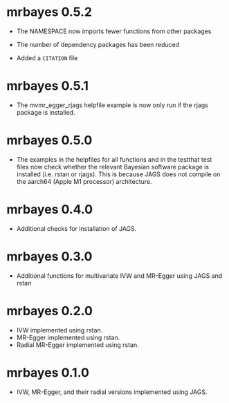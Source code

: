 # mrbayes 0.5.2

* The NAMESPACE now imports fewer functions from other packages

* The number of dependency packages has been reduced

* Added a `CITATION` file

# mrbayes 0.5.1

* The mvmr_egger_rjags helpfile example is now only run if the rjags package is installed.

# mrbayes 0.5.0

* The examples in the helpfiles for all functions and in the testthat test files now check whether the relevant Bayesian software package is installed (i.e. rstan or rjags). This is because JAGS does not compile on the aarch64 (Apple M1 processor) architecture.

# mrbayes 0.4.0

* Additional checks for installation of JAGS.

# mrbayes 0.3.0

* Additional functions for multivariate IVW and MR-Egger using JAGS and rstan

# mrbayes 0.2.0

* IVW implemented using rstan.
* MR-Egger implemented using rstan.
* Radial MR-Egger implemented using rstan.

# mrbayes 0.1.0

* IVW, MR-Egger, and their radial versions implemented using JAGS.
